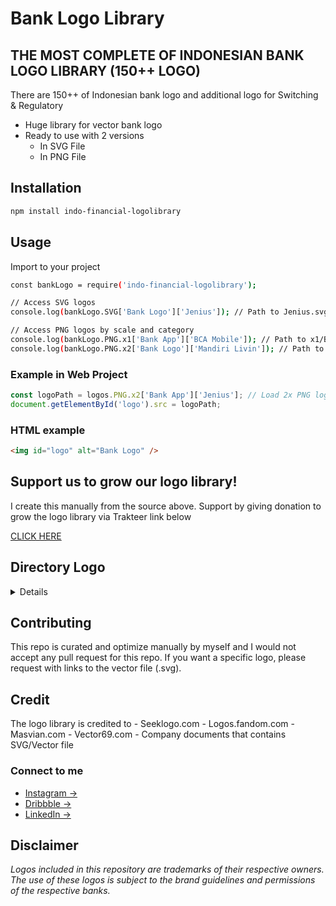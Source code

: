 # Bank Logo Library

## **THE MOST COMPLETE OF INDONESIAN BANK LOGO LIBRARY (150++ LOGO)**

There are 150++ of Indonesian bank logo and additional logo for Switching & Regulatory

- Huge library for vector bank logo
- Ready to use with 2 versions
    - In SVG File
    - In PNG File

## Installation
```bash
npm install indo-financial-logolibrary
```

## Usage
Import to your project
```bash
const bankLogo = require('indo-financial-logolibrary');

// Access SVG logos
console.log(bankLogo.SVG['Bank Logo']['Jenius']); // Path to Jenius.svg

// Access PNG logos by scale and category
console.log(bankLogo.PNG.x1['Bank App']['BCA Mobile']); // Path to x1/BCA Mobile.png
console.log(bankLogo.PNG.x2['Bank Logo']['Mandiri Livin']); // Path to x2/Mandiri Livin.png
```

### Example in Web Project
```javascript
const logoPath = logos.PNG.x2['Bank App']['Jenius']; // Load 2x PNG logo for Jenius
document.getElementById('logo').src = logoPath;
```

### HTML example
```html
<img id="logo" alt="Bank Logo" />
```
## Support us to grow our logo library!
I create this manually from the source above. Support by giving donation to grow the logo library via Trakteer link below

[CLICK HERE](https://teer.id/hafidznoor)

## Directory Logo

<details>

    <summary>List logo</summary>
    1. Bank Logo
        - Aladin
        - Allo
        - Amar Bank
        - ANZ
        - Bangkok Bank
        - Bank Artha Graha Internasional
        - Bank Bengkulu
        - Bank BJB Syariah
        - Bank BPD Aceh
        - Bank BPD Bali
        - Bank BPD Banten
        - Bank BPD DIY
        - Bank BPD Jambi
        - Bank BPD Jateng
        - Bank BPD Jatim
        - Bank BPD Kalbar (Alt)
        - Bank BPD Kalbar
        - Bank BPD Kalimantan Timur
        - Bank BPD Kalsel
        - Bank BPD Kalteng
        - Bank BPD Lampung
        - Bank BPD Maluku Malut
        - Bank BPD NTB Syariah (Alt)
        - Bank BPD NTB Syariah
        - Bank BPD NTT
        - Bank BPD Papua
        - Bank BPD Riau Kepri Syariah
        - Bank BPD Riau Kepri
        - Bank BPD Sulselbar
        - Bank BPD Sulteng
        - Bank BPD Sultra
        - Bank BPD Sulutgo
        - Bank BPD Sumsel Babel (Alt-1)
        - Bank BPD Sumsel Babel (Alt-2)
        - Bank BPD Sumsel Babel
        - Bank BPD Sumut
        - Bank Bumi Artha
        - Bank Capital (Alt)
        - Bank Capital
        - Bank DKI
        - Bank Ganesha
        - Bank INA
        - Bank Index Selindo (Alt)
        - Bank Index Selindo
        - Bank Jasa Jakarta
        - Bank Lampung
        - Bank Mas
        - Bank Maspion (Alt)
        - Bank Maspion
        - Bank Mayapada (Alt)
        - Bank Mayapada
        - Bank Mayora
        - Bank Mestika Dharma
        - Bank Nagari
        - Bank of America
        - Bank of China
        - Bank of India Indonesia
        - Bank of India
        - Bank Raya
        - Bank Resona Perdania (Alt)
        - Bank Resona Perdania
        - Bank Sahabat Sampoerna
        - Bank Victoria Syariah
        - Bank Victoria
        - Bank Woori Saudara
        - BCA Digital
        - BCA Syariah
        - BCA
        - BJB
        - Blu BCA
        - BNC
        - BNI
        - BNP Paribas
        - BRI (Alt)
        - BRI (Vertical)
        - BRI
        - BSI
        - BTN (Alt)
        - BTN (New)
        - BTN Syariah
        - BTN
        - BTPN Syariah
        - BTPN
        - CCB Indonesia-1
        - CCB Indonesia
        - CIMB Niaga Syariah
        - CIMB Niaga
        - Citibank (Alt)
        - Citibank
        - Commonwealth
        - Credit Suisse
        - CTBC Bank
        - Danamon (MUFG)
        - Danamon Syariah
        - Danamon
        - DBS
        - Deutsche Bank
        - hibank
        - HSBC
        - IBK Bank
        - ICBC (Alt)
        - ICBC
        - ING Bank
        - J Trust Bank
        - Jago
        - Jenius
        - JP Morgan Chase
        - KB Bukopin (Alt)
        - KB Bukopin Syariah
        - KB Bukopin
        - KEB Hana Bank (Alt)
        - KEB Hana Bank
        - Krom
        - LINE Bank (Alt)
        - LINE Bank
        - Mandiri Taspen
        - Mandiri
        - Maybank
        - Mega Syariah
        - Mega
        - Mizuho Bank
        - MNC Bank
        - MNC
        - Motion Banking (Alt)
        - Motion Banking
        - Mualamat
        - MUFG (Alt)
        - MUFG
        - NOBU
        - OCBC NISP
        - OK Bank
        - Panin Dubai Syariah
        - PaninBank
        - Permata Bank (Alt)
        - Permata
        - PRIMA Bank
        - QNB
        - SBI Indonesia
        - SeaBank
        - Shinhan Bank (Alt)
        - Shinhan Bank
        - Sinarmas Syariah
        - Sinarmas
        - Standard Chartered
        - Superbank (Alt)
        - Superbank
        - UOB
        - Welab Bank
    2. Bank App
        - BCA Mobile
        - BNI Mobile Banking
        - BRImo
        - BSI Mobile
        - Jago
        - JakOne Mobile
        - Jenius
        - Mandiri Livin
        - Neobank
        - OCTO Clicks
        - UOB TMRW
    3. Remittance Service
        - MoneyGram
        - Payoneer
        - PayPal
        - Skrill
        - Transfez
        - Western Union
        - Wise
    4. Switching
        - ALTO
        - ATM Bersama
        - BCA ATM
        - BCA Debit
        - BI-FAST
        - Jalin
        - Link (New Alt)
        - Link (New)
        - Link (Old)
        - Link
        - MEPS
        - PRIMA Debit
        - PRIMA
    5. Indonesian Regulator & Financial Institution
        - AFPI
        - ASPI
        - Bank Indonesia
        - BAPPEBTI
        - BPD
        - Ekonomi Syariah (Alt)
        - Ekonomi Syariah
        - Inklusi Keuangan
        - KOMINFO
        - LPS
        - OJK
        - Perbankan Syariah (IB)
        - World Bank (Alt)
        - World Bank
</details>

## Contributing
This repo is curated and optimize manually by myself and I would not accept any pull request for this repo. If you want a specific logo, please request with links to the vector file (.svg).

## Credit
The logo library is credited to 
    - Seeklogo.com
    - Logos.fandom.com
    - Masvian.com
    - Vector69.com
    - Company documents that contains SVG/Vector file

### **Connect to me**
- [Instagram →](https://www.instagram.com/hafidznoor/)
- [Dribbble →](https://dribbble.com/hafidznoor)
- [LinkedIn →](https://id.linkedin.com/in/hafidznoor)

## Disclaimer
*Logos included in this repository are trademarks of their respective owners. The use of these logos is subject to the brand guidelines and permissions of the respective banks.*
